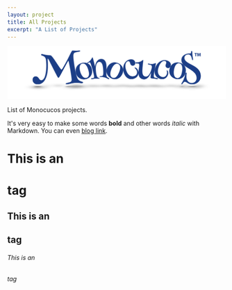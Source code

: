 ```yaml
---
layout: project
title: All Projects
excerpt: "A List of Projects"
---
```




![Logo](../assets/img/logoBig.png)

List of Monocucos projects.

It's very easy to make some words **bold** and other words *italic* with Markdown. You can even [blog link](https://monocucos.wordpress.com/).

# This is an <h1> tag
## This is an <h2> tag
###### This is an <h6> tag
